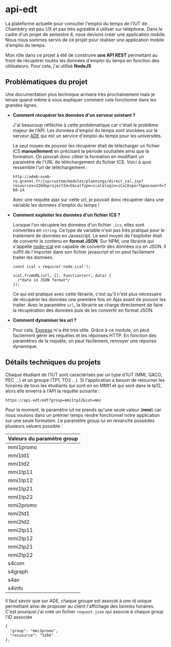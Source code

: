 # api-edt

La plateforme actuelle pour consulter l'emploi du temps de l'IUT de Chambéry est peu UX et pas très agréable à utiliser sur téléphone. Dans le cadre d'un projet de semestre 4, nous devions créer une application mobile. Nous nous sommes servis de ce projet pour réaliser une application mobile d'emploi du temps. 

Mon rôle dans ce projet à été de construire **une API REST** permettant au front de récupérer toutes les données d'emploi du temps en fonction des utilisateurs.
Pour cela, j'ai utilisé **NodeJS**

## Problématiques du projet
Une documentation plus technique arrivera très prochainement mais je tenais quand même à vous expliquer comment cela fonctionne dans les grandes lignes.

- **Comment récupérer les données d'un serveur existant ?**

  J'ai beaucoup réfléchie à cette problématique car c'était le problème majeur de l'API. Les données d'emploi du temps sont stockées sur le serveur [ADE](https://ade6-usmb-ro.grenet.fr/direct/index.jsp?data=bd72d825015315fe400a2e8897636a690412158042ec7880df46b7c8db8028847a856464e9e1a5bac86f839c03d7c55aedc5434d4a4b357ad7a78c3eabf336a2d756ba483954b0e3edf59b9627563685) qui est un service d'emploi du temps pour les universités.
  
  Le seul moyen de pouvoir les récupérer était de télécharger un fichier ICS **manuellement** en précisant la période souhaitée ainsi que la formation. On pouvait donc cibler la formation en modifiant un paramètre de l'URL de téléchargement du fichier ICS.
  Voici à quoi ressemble l'url de téléchargement :
  ```
  http://ade6-usmb-ro.grenet.fr/jsp/custom/modules/plannings/direct_cal.jsp?  resources=3204&projectId=5&calType=ical&login=iCalExport&password=73rosav&lastDate=2030-08-14
  ```
  Avec une requête ajax sur cette url, je pouvait donc récupérer dans une variable les données d'emploi du temps !
  
- **Comment exploiter les données d'un fichier ICS ?**

  Lorsque l'on récupère les données d'un fichier ```.ics```, elles sont converties en ```string```. Ce type de variable n'est pas très pratique pour le traitement de données en Javascript.
  Le seul moyen de l'exploiter était de convertir le contenu en **format JSON**. 
  Sur NPM, une librairie qui s'appelle [node-ical]() est capable de convertir des données ics en JSON. Il suffit de l'importer dans son fichier javascript et on peut facilement traiter les données. 
  ```
  const ical = require('node-ical');
  
  ical.fromURL(url, {}, function(err, data) {
    /*data in JSON format*/
  });
  ```
  Ce qui est pratique avec cette librairie, c'est qu'il n'est plus nécessaire de récupérer les données une première fois en Ajax avant de pouvoir les traiter. Avec le paramètre ```url```, la librairie se charge directement de faire la récupération des données puis de les convertir en format JSON.
  
- **Comment dynamiser les url ?**

  Pour cela, [Express]() m'a été très utile. Grâce à ce module, on peut facilement gérer les requêtes et les réponses HTTP.
  En fonction des paramètres de la requête, on peut facilement, renvoyer une réponse dynamique.
  
## Détails techniques du projets ##

Chaque étudiant de l'IUT sont caractérisés par un type d'IUT (MMI, GACO, PEC ...) et un groupe (TP1, TD2 ...).
Si l'application a besoin de retourner les horaires de tous les étudiants qui sont en en MMI1 et qui sont dans le tp12, alors elle enverra à l'API la requête suivante : 

```https://api-edt/edt?group=mmi1tp12&iut=mmi```
  
Pour le moment, le paramètre iut ne prends qu'une seule valeur (**mmi**) car nous voulons dans un premier temps rendre fonctionnel notre application sur une seule formation. Le paramètre group lui en revanche possèdes plusieurs valuers possible :

| Valeurs du paramètre **group** |
| :---        |
| mmi1promo   |
| mmi1td1     |
| mmi1td2     |
| mmi1tp11    |
| mmi1tp12    |
| mmi1tp21    |
| mmi1tp22    |
| mmi2promo   |
| mmi2td1     |
| mmi2td2     |
| mmi2tp11    |
| mmi2tp12    |
| mmi2tp21    |
| mmi2tp22    |
| s4com       |
| s4graph     |
| s4av        |
| s4info      |
  
Il faut savoir que sur ADE, chaque groupe est associé à une id unique permettant ainsi de proposer au client l'affichage des bonnes horaires. C'est pourquoi j'ai créé un fichier ```request.json``` qui associe à chaque group l'ID associée
```
{
  "group": "mmi1promo",
  "ressource": "3204"
},
```
